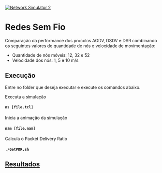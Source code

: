 [![Network Simulator 2](https://img.shields.io/badge/simulator-ns2-lightgrey.svg)](https://www.isi.edu/nsnam/ns/)

# Redes Sem Fio

Comparação da performance dos procolos AODV, DSDV e DSR combinando os seguintes valores de quantidade de nós e velocidade de movimentação:
  - Quantidade de nós móveis: 12, 32 e 52
  - Velocidade dos nós: 1, 5 e 10 m/s

## Execução
Entre no folder que deseja executar e execute os comandos abaixo.

Executa a simulação
#### `ns [file.tcl]` 

Inicia a animação da simulação
#### `nam [file.nam]`

Calcula o Packet Delivery Ratio
#### `./GetPDR.sh`

## [Resultados](https://drive.google.com/open?id=15M8Nw0NNQo_QkGGBZwIR59y31JxTHVc4pggoxZLfHZA)
